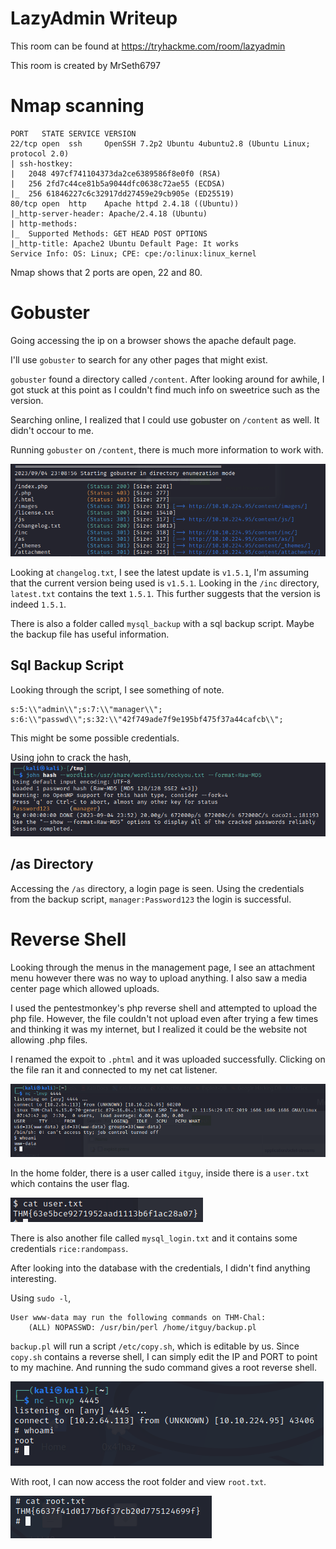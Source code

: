# LazyAdmin Writeup

This room can be found at https://tryhackme.com/room/lazyadmin

This room is created by MrSeth6797

# Nmap scanning

```
PORT   STATE SERVICE VERSION
22/tcp open  ssh     OpenSSH 7.2p2 Ubuntu 4ubuntu2.8 (Ubuntu Linux; protocol 2.0)
| ssh-hostkey: 
|   2048 497cf741104373da2ce6389586f8e0f0 (RSA)
|   256 2fd7c44ce81b5a9044dfc0638c72ae55 (ECDSA)
|_  256 61846227c6c32917dd27459e29cb905e (ED25519)
80/tcp open  http    Apache httpd 2.4.18 ((Ubuntu))
|_http-server-header: Apache/2.4.18 (Ubuntu)
| http-methods: 
|_  Supported Methods: GET HEAD POST OPTIONS
|_http-title: Apache2 Ubuntu Default Page: It works
Service Info: OS: Linux; CPE: cpe:/o:linux:linux_kernel
```

Nmap shows that 2 ports are open, 22 and 80.

# Gobuster

Going accessing the ip on a browser shows the apache default page.

I'll use `gobuster` to search for any other pages that might exist.

`gobuster` found a directory called `/content`. After looking around for awhile, I got stuck at this point as I couldn't find much info on sweetrice such as the version.

Searching online, I realized that I could use gobuster on `/content` as well. It didn't occour to me.

Running `gobuster` on `/content`, there is much more information to work with.

![/content result](images/1.png)

Looking at `changelog.txt`, I see the latest update is `v1.5.1`, I'm assuming that the current version being used is `v1.5.1`. Looking in the `/inc` directory, `latest.txt` contains the text `1.5.1`. This further suggests that the version is indeed `1.5.1`.

There is also a folder called `mysql_backup` with a sql backup script. Maybe the backup file has useful information.

## Sql Backup Script

Looking through the script, I see something of note.
```
s:5:\\"admin\\";s:7:\\"manager\\";
s:6:\\"passwd\\";s:32:\\"42f749ade7f9e195bf475f37a44cafcb\\";
```
This might be some possible credentials.

Using john to crack the hash,
![Manager's Password](images/2.png)

## /as Directory

Accessing the `/as` directory, a login page is seen. Using the credentials from the backup script, `manager:Password123` the login is successful.

# Reverse Shell

Looking through the menus in the management page, I see an attachment menu however there was no way to upload anything. I also saw a media center page which allowed uploads. 

I used the pentestmonkey's php reverse shell and attempted to upload the php file. However, the file couldn't not upload even after trying a few times and thinking it was my internet, but I realized it could be the website not allowing .php files.

I renamed the expoit to `.phtml` and it was uploaded successfully. Clicking on the file ran it and connected to my net cat listener.

![Reverse Shell](images/3.png)

In the home folder, there is a user called `itguy`, inside there is a `user.txt` which contains the user flag.

![User Flag](images/4.png)

There is also another file called `mysql_login.txt` and it contains some credentials `rice:randompass`.

After looking into the database with the credentials, I didn't find anything interesting.

Using `sudo -l`, 

```
User www-data may run the following commands on THM-Chal:
    (ALL) NOPASSWD: /usr/bin/perl /home/itguy/backup.pl
```

`backup.pl` will run a script `/etc/copy.sh`, which is editable by us. Since `copy.sh` contains a reverse shell, I can simply edit the IP and PORT to point to my machine. And running the sudo command gives a root reverse shell.

![Root Reverse Shell](images/5.png)

With root, I can now access the root folder and view `root.txt`.

![Root Flag](images/6.png)


